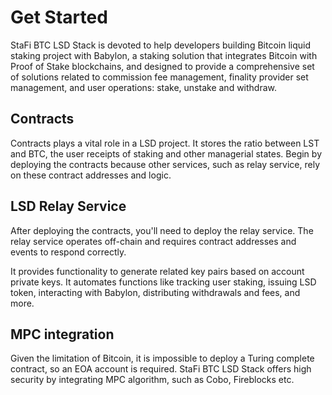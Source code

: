 # Get Started

StaFi BTC LSD Stack is devoted to help developers building Bitcoin liquid staking project with Babylon, a staking solution that integrates Bitcoin with Proof of Stake blockchains, and designed to provide a comprehensive set of solutions related to commission fee management, finality provider set management, and user operations: stake, unstake and withdraw.

## Contracts

Contracts plays a vital role in a LSD project. It stores the ratio between LST and BTC, the user receipts of staking and other managerial states. Begin by deploying the contracts because other services, such as relay service, rely on these contract addresses and logic.

## LSD Relay Service

After deploying the contracts, you'll need to deploy the relay service. The relay service operates off-chain and requires contract addresses and events to respond correctly.
    
It provides functionality to generate related key pairs based on account private keys. It automates functions like tracking user staking, issuing LSD token, interacting with Babylon, distributing withdrawals and fees, and more.

## MPC integration

Given the limitation of Bitcoin, it is impossible to deploy a Turing complete contract, so an EOA account is required. StaFi BTC LSD Stack offers high security by integrating MPC algorithm, such as Cobo, Fireblocks etc.
